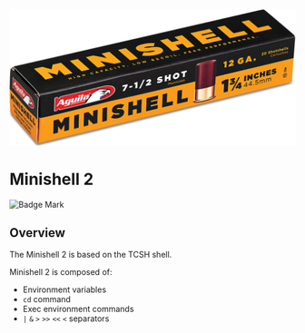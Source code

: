 <p align="center"><img src="../../../images/minishell.png" alt="Minishell"></p>

# Minishell 2

![Badge Mark](https://img.shields.io/badge/Module%20Mark-A-%2372FA08.svg?&style=for-the-badge&logoColor=black)

## Overview

The Minishell 2 is based on the TCSH shell.

Minishell 2 is composed of:
 - Environment variables
 - `cd` command
 - Exec environment commands
 - `|` `&` `>` `>>` `<<` `<` separators
